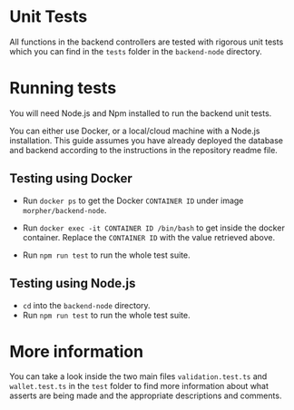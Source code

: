 # Unit Tests
All functions in the backend controllers are tested with rigorous unit tests which you can find in the `tests` folder in the `backend-node` directory.

# Running tests
You will need Node.js and Npm installed to run the backend unit tests. 

You can either use Docker, or a local/cloud machine with a Node.js installation. This guide assumes you have already deployed the database and backend according to the instructions in the repository readme file.

## Testing using Docker

* Run `docker ps` to get the Docker `CONTAINER ID` under image `morpher/backend-node`.
 
* Run `docker exec -it CONTAINER ID /bin/bash` to get inside the docker container. Replace the `CONTAINER ID` with the value retrieved above.

* Run `npm run test` to run the whole test suite.

## Testing using Node.js

* `cd` into the `backend-node` directory.
* Run `npm run test` to run the whole test suite.

# More information

You can take a look inside the two main files `validation.test.ts` and `wallet.test.ts` in the `test` folder to find more information about what asserts are being made and the appropriate descriptions and comments. 